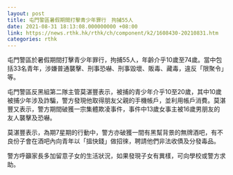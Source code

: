 ```yaml
---
layout: post
title: 屯門警區暑假期間打擊青少年罪行　拘捕55人
date: 2021-08-31 18:13:08.000000000 +08:00
link: https://news.rthk.hk/rthk/ch/component/k2/1608430-20210831.htm
categories: rthk
---
```


屯門警區於暑假期間打擊青少年罪行，拘捕55人，年齡介乎10歲至74歲。當中包括33名青年，涉嫌普通襲擊、刑事恐嚇、刑事毀壞、販毒、藏毒，違反「限聚令」等。

屯門警區反黑組第二隊主管莫湛豐表示，被捕的青少年介乎10至20歲，其中10歲被捕少年涉及詐騙，警方發現他取得朋友父親的手機帳戶，並利用帳戶消費。莫湛豐又表示，警方期間破獲一宗集體欺凌事件，事件中13歲女事主被16歲男朋友的友人襲擊及恐嚇。

莫湛豐表示，為期7星期的行動中，警方亦破獲一間有黑幫背景的無牌酒吧，有不良份子會在酒吧內向青年以「搵快錢」做招徠，聘請他們非法收債及分發毒品。

警方呼籲家長多加留意子女的生活狀況，如果發現子女有異樣，可向學校或警方求助。
